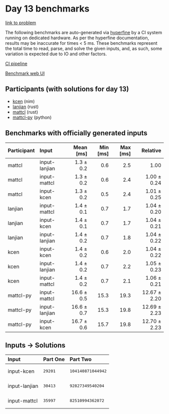 # Day 13 benchmarks

[link to problem](https://adventofcode.com/2024/day/13)

The following benchmarks are auto-generated via
[hyperfine](https://github.com/sharkdp/hyperfine) by a CI system running on
dedicated hardware. As per the hyperfine documentation, results may be
inaccurate for times < 5 ms. These benchmarks represent the total time to read,
parse, and solve the given inputs, and, as such, some variation is expected due
to IO and other factors.

[CI pipeline](http://ci.papercode.net:8080/teams/main/pipelines/aoc2024)

[Benchmark web UI](https://aoc.ancalagon.black)


## Participants (with solutions for day 13)

- [kcen](https://github.com/kcen/aoc2024) (nim)
- [lanjian](https://github.com/lanjian/aoc-2024) (rust)
- [mattcl](https://github.com/mattcl/aoc2024) (rust)
- [mattcl-py](https://github.com/mattcl/aoc2024-py) (python)


## Benchmarks with officially generated inputs

| Participant | Input | Mean [ms] | Min [ms] | Max [ms] | Relative |
|:---|:---|---:|---:|---:|---:|
| mattcl | input-lanjian | 1.3 ± 0.2 | 0.6 | 2.5 | 1.00 |
| mattcl | input-mattcl | 1.3 ± 0.2 | 0.6 | 2.4 | 1.00 ± 0.24 |
| mattcl | input-kcen | 1.3 ± 0.2 | 0.5 | 2.4 | 1.01 ± 0.25 |
| lanjian | input-mattcl | 1.4 ± 0.1 | 0.7 | 1.7 | 1.04 ± 0.20 |
| lanjian | input-kcen | 1.4 ± 0.1 | 0.7 | 1.7 | 1.04 ± 0.21 |
| lanjian | input-lanjian | 1.4 ± 0.2 | 0.7 | 1.8 | 1.04 ± 0.22 |
| kcen | input-kcen | 1.4 ± 0.2 | 0.6 | 2.0 | 1.04 ± 0.22 |
| kcen | input-lanjian | 1.4 ± 0.2 | 0.7 | 2.2 | 1.05 ± 0.23 |
| kcen | input-mattcl | 1.4 ± 0.2 | 0.7 | 2.1 | 1.06 ± 0.21 |
| mattcl-py | input-mattcl | 16.6 ± 0.5 | 15.3 | 19.3 | 12.67 ± 2.20 |
| mattcl-py | input-lanjian | 16.6 ± 0.7 | 15.3 | 19.8 | 12.69 ± 2.23 |
| mattcl-py | input-kcen | 16.7 ± 0.6 | 15.7 | 19.8 | 12.70 ± 2.23 |


## Inputs -> Solutions

| Input | Part One | Part Two |
|:---|:---|:---|
|input-kcen|<pre>29201</pre>|<pre>104140871044942</pre>|
|input-lanjian|<pre>30413</pre>|<pre>92827349540204</pre>|
|input-mattcl|<pre>35997</pre>|<pre>82510994362072</pre>|